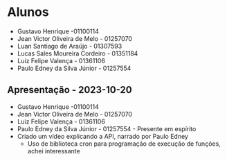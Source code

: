 # Alunos

* Gustavo Henrique -01100114
* Jean Victor Oliveira de Melo - 01257070
* Luan Santiago de Araújo - 01307593
* Lucas Sales Moureira Cordeiro - 01351184
* Luiz Felipe Valença - 01361106
* Paulo Edney da Silva Júnior - 01257554

## Apresentação - 2023-10-20

* Gustavo Henrique -01100114
* Jean Victor Oliveira de Melo - 01257070
* Luiz Felipe Valença - 01361106
* Paulo Edney da Silva Júnior - 01257554 - Presente em espírito
* Criado um vídeo explicando a API, narrado por Paulo Edney
    * Uso de biblioteca cron para programação de execução de funções, achei interessante
